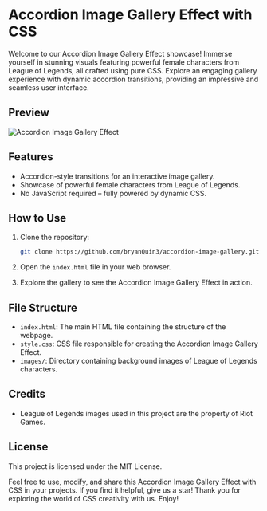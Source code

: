 # Accordion Image Gallery Effect with CSS

Welcome to our Accordion Image Gallery Effect showcase! Immerse yourself in stunning visuals featuring powerful female characters from League of Legends, all crafted using pure CSS. Explore an engaging gallery experience with dynamic accordion transitions, providing an impressive and seamless user interface.

## Preview

![Accordion Image Gallery Effect](./preview.gif)

## Features

- Accordion-style transitions for an interactive image gallery.
- Showcase of powerful female characters from League of Legends.
- No JavaScript required – fully powered by dynamic CSS.

## How to Use

1. Clone the repository:

   ```bash
   git clone https://github.com/bryanQuin3/accordion-image-gallery.git
   ```

2. Open the `index.html` file in your web browser.

3. Explore the gallery to see the Accordion Image Gallery Effect in action.

## File Structure

- `index.html`: The main HTML file containing the structure of the webpage.
- `style.css`: CSS file responsible for creating the Accordion Image Gallery Effect.
- `images/`: Directory containing background images of League of Legends characters.

## Credits

- League of Legends images used in this project are the property of Riot Games.

## License

This project is licensed under the MIT License.

Feel free to use, modify, and share this Accordion Image Gallery Effect with CSS in your projects. If you find it helpful, give us a star! Thank you for exploring the world of CSS creativity with us. Enjoy!
